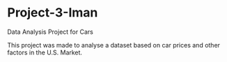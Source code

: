 # Project-3-Iman
Data Analysis Project for Cars

This project was made to analyse a dataset based on car prices and other factors in the U.S. Market.
